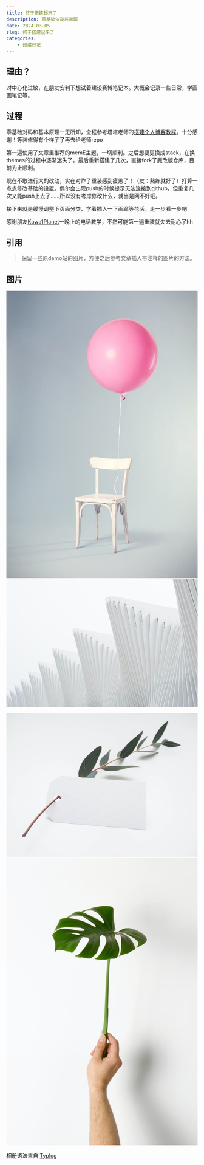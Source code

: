 ```yaml
---
title: 终于搭建起来了
description: 零基础依葫芦画瓢
date: 2024-03-05
slug: 终于搭建起来了
categories:
    - 搭建日记
---
```

## 理由？

对中心化过敏，在朋友安利下想试着建设赛博笔记本。大概会记录一些日常，学画画笔记等。

## 过程

零基础对码和基本原理一无所知，全程参考塔塔老师的[搭建个人博客教程](https://mantyke.icu/posts/2021/hugo-build-blog/)。十分感谢！等装修得有个样子了再去给老师repo

第一遍使用了文章里推荐的memE主题，一切顺利。之后想要更换成stack，在换themes的过程中逐渐迷失了。最后重新搭建了几次，直接fork了魔改版仓库，目前为止顺利。

现在不敢进行大的改动，实在对炸了重装感到疲惫了！（友：熟练就好了）打算一点点修改基础的设置。偶尔会出现push的时候提示无法连接到github，但重复几次又能push上去了……所以没有考虑修改什么，就当是网不好吧。

接下来就是缓慢调整下页面分类、学着插入一下画廊等花活。走一步看一步吧

感谢朋友[Kawa1Planet](https://kawa1planet.fun/)一晚上的电话教学，不然可能第一遍重装就失去耐心了hh

## 引用

> 保留一些原demo站的图片，方便之后参考文章插入带注释的图片的方法。

## 图片

![Photo by Florian Klauer on Unsplash](florian-klauer-nptLmg6jqDo-unsplash.jpg)  ![Photo by Luca Bravo on Unsplash](luca-bravo-alS7ewQ41M8-unsplash.jpg) 

![Photo by Helena Hertz on Unsplash](helena-hertz-wWZzXlDpMog-unsplash.jpg)  ![Photo by Hudai Gayiran on Unsplash](hudai-gayiran-3Od_VKcDEAA-unsplash.jpg)


相册语法来自 [Typlog](https://typlog.com/)